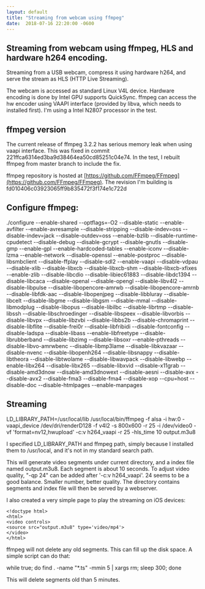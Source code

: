 ```yaml
---
layout: default
title: "Streaming from webcam using ffmpeg"
date:  2018-07-16 22:20:00 -0600
---
```

## Streaming from webcam using ffmpeg, HLS and hardware h264 encoding.

Streaming from a USB webcam, compress it using hardware h264, and serve the stream as HLS (HTTP Live Streaming).

The webcam is accessed as standard Linux V4L device. Hardware encoding is done by Intel GPU supports QuickSync. ffmpeg can access the hw encoder using VAAPI interface (provided by libva, which needs to installed first). I'm using a Intel N2807 processor in the test.

## ffmpeg version
The current release of ffmpeg 3.2.2 has serious memory leak when using vaapi interface. This was fixed in commit 221ffca6314ed3ba9d38464ea50cd85251c04e74. In the test, I rebuilt ffmpeg from master branch to include the fix.

ffmpeg repository is hosted at [https://github.com/FFmpeg/FFmpeg](https://github.com/FFmpeg/FFmpeg). The revision I'm building is fd010406c03923065ff9b835472f3f174e1c722d

## Configure ffmpeg:
./configure --enable-shared  --optflags=-O2  --disable-static --enable-avfilter --enable-avresample --disable-stripping --disable-indev=oss --disable-indev=jack --disable-outdev=oss  --enable-bzlib --disable-runtime-cpudetect --disable-debug --disable-gcrypt --disable-gnutls --disable-gmp --enable-gpl --enable-hardcoded-tables --enable-iconv --disable-lzma --enable-network --disable-openssl --enable-postproc --disable-libsmbclient --disable-ffplay --disable-sdl2 --enable-vaapi --disable-vdpau --disable-xlib --disable-libxcb --disable-libxcb-shm --disable-libxcb-xfixes --enable-zlib --disable-libcdio --disable-libiec61883 --disable-libdc1394 --disable-libcaca --disable-openal --disable-opengl --disable-libv4l2 --disable-libpulse --disable-libopencore-amrwb --disable-libopencore-amrnb --disable-libfdk-aac --disable-libopenjpeg --disable-libbluray --disable-libcelt --disable-libgme --disable-libgsm --disable-mmal --disable-libmodplug --disable-libopus --disable-libilbc --disable-librtmp --disable-libssh --disable-libschroedinger --disable-libspeex --disable-libvorbis --disable-libvpx --disable-libzvbi --disable-libbs2b --disable-chromaprint --disable-libflite --disable-frei0r --disable-libfribidi --disable-fontconfig --disable-ladspa --disable-libass --enable-libfreetype --disable-librubberband --disable-libzimg --disable-libsoxr --enable-pthreads --disable-libvo-amrwbenc --disable-libmp3lame --disable-libkvazaar --disable-nvenc --disable-libopenh264 --disable-libsnappy --disable-libtheora --disable-libtwolame --disable-libwavpack --disable-libwebp --enable-libx264 --disable-libx265 --disable-libxvid --disable-x11grab --disable-amd3dnow --disable-amd3dnowext --disable-aesni --disable-avx --disable-avx2 --disable-fma3 --disable-fma4 --disable-xop --cpu=host --disable-doc --disable-htmlpages --enable-manpages

## Streaming

LD\_LIBRARY\_PATH=/usr/local/lib /usr/local/bin/ffmpeg -f alsa -i hw:0 -vaapi\_device /dev/dri/renderD128  -f v4l2 -s 800x600  -r 25 -i /dev/video0  -vf 'format=nv12,hwupload' -c:v h264\_vaapi -r 25 -hls\_time 10 output.m3u8

I specified LD\_LIBRARY\_PATH and ffmpeg path, simply because I installed them to /usr/local, and it's not in my standard search path.

This will generate video segments under current directory, and a index file named output.m3u8. Each segment is about 10 seconds. To adjust video quality, "-qp 24" can be added after '-c:v h264\_vaapi'. 24 seems to be a good balance. Smaller number, better quality. The directory contains segments and index file will then be served by a webserver. 

I also created a very simple page to play the streaming on iOS devices:

    <!doctype html>
    <html>
    <video controls>
    <source src="output.m3u8" type='video/mp4'>
    </video>
    </html>

ffmpeg will not delete any old segments. This can fill up the disk space. A simple script can do that:

while true; do find . -name "*.ts" -mmin 5 | xargs rm; sleep 300; done

This will delete segments old than 5 minutes.

